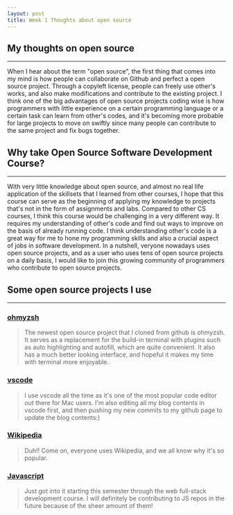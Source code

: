 ```yaml
---
layout: post
title: Week 1 Thoughts about open source
---
```


## My thoughts on open source

---

When I hear about the term "open source", the first thing that comes into my mind is how people can collaborate on Github and perfect a open source project. Through a copyleft license, people can freely use other's works, and also make modifications and contribute to the existing project. I think one of the big advantages of open source projects coding wise is how programmers with little experience on a certain programming language or a certain task can learn from other's codes, and it's becoming more probable for large projects to move on swiftly since many people can contribute to the same project and fix bugs together.

## Why take Open Source Software Development Course?

---

With very little knowledge about open source, and almost no real life application of the skillsets that I learned from other courses, I hope that this course can serve as the beginning of applying my knowledge to projects that's not in the form of assignments and labs. Compared to other CS courses, I think this course would be challenging in a very different way. It requires my understanding of other's code and find out ways to improve on the basis of already running code. I think understanding other's code is a great way for me to hone my programming skills and also a crucial aspect of jobs in software development. In a nutshell, veryone nowadays uses open source projects, and as a user who uses tens of open source projects on a daily basis, I would like to join this growing community of programmers who contribute to open source projects.

## Some open source projects I use

---

### [ohmyzsh](https://github.com/ohmyzsh/ohmyzsh)

> The newest open source project that I cloned from github is ohmyzsh. It serves as a replacement for the build-in terminal with plugins such as auto highlighting and autofill, which are quite convenient. It also has a much better looking interface, and hopeful it makes my time with terminal more enjoyable.

### [vscode](https://code.visualstudio.com/)

> I use vscode all the time as it's one of the most popular code editor out there for Mac users. I'm also editing all my blog contents in vscode first, and then pushing my new commits to my github page to update the blog contents:)

### [Wikipedia](https://en.wikipedia.org/wiki/Main_Page)

> Duh!! Come on, everyone uses Wikipedia, and we all know why it's so popular.

### [Javascript](https://www.javascript.com/)

> Just got into it starting this semester through the web full-stack development course. I will definitely be contributing to JS repos in the future because of the sheer amount of them!
